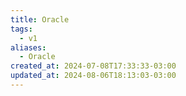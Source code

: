 ```yaml
---
title: Oracle
tags:
  - v1
aliases:
  - Oracle
created_at: 2024-07-08T17:33:33-03:00
updated_at: 2024-08-06T18:13:03-03:00
---
```

